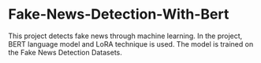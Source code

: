 # Fake-News-Detection-With-Bert
This project detects fake news through machine learning. In the project, BERT language model and LoRA technique is used.  The model is trained on the Fake News Detection Datasets.
